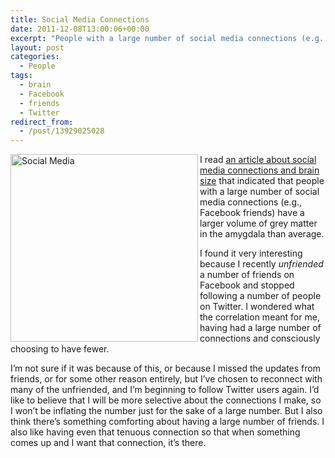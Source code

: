 ```yaml
---
title: Social Media Connections
date: 2011-12-08T13:00:06+00:00
excerpt: "People with a large number of social media connections (e.g., Facebook friends) have a larger volume of grey matter in the amygdala than average."
layout: post
categories:
  - People
tags:
  - brain
  - Facebook
  - friends
  - Twitter
redirect_from:
  - /post/13929025028
---
```

<img src="https://cdn.craigmcn.ca/img/social-media.jpg" alt="Social Media" width="300" align="left" />I read [an article about social media connections and brain size](http://www.cbc.ca/news/health/story/2011/10/19/facebook-brain.html "Facebook friend count linked to brain region size") that indicated that people with a large number of social media connections (e.g., Facebook friends) have a larger volume of grey matter in the amygdala than average.

I found it very interesting because I recently _unfriended_ a number of friends on Facebook and stopped following a number of people on Twitter. I wondered what the correlation meant for me, having had a large number of connections and consciously choosing to have fewer.

I’m not sure if it was because of this, or because I missed the updates from friends, or for some other reason entirely, but I’ve chosen to reconnect with many of the unfriended, and I’m beginning to follow Twitter users again. I’d like to believe that I will be more selective about the connections I make, so I won’t be inflating the number just for the sake of a large number. But I also think there’s something comforting about having a large number of friends. I also like having even that tenuous connection so that when something comes up and I want that connection, it’s there.
